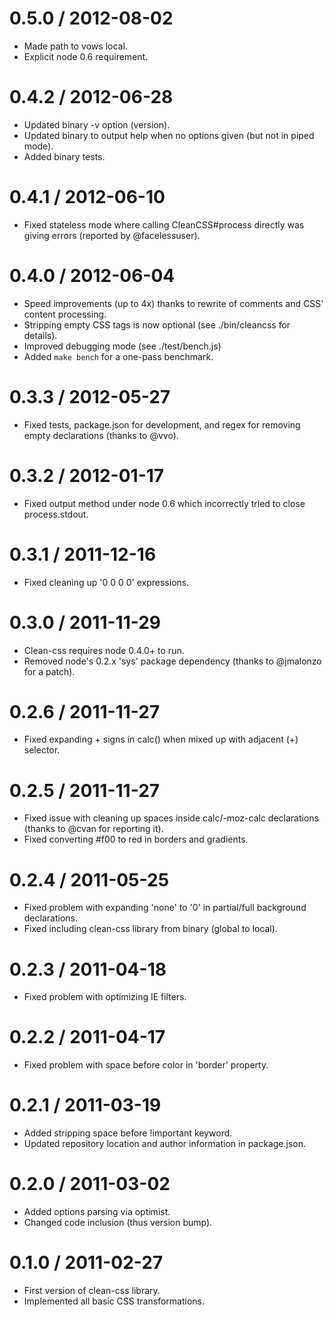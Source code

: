 0.5.0 / 2012-08-02
==================

 * Made path to vows local.
 * Explicit node 0.6 requirement.

0.4.2 / 2012-06-28
==================

 * Updated binary -v option (version).
 * Updated binary to output help when no options given (but not in piped mode).
 * Added binary tests.

0.4.1 / 2012-06-10
==================

 * Fixed stateless mode where calling CleanCSS#process directly was giving errors (reported by @facelessuser).

0.4.0 / 2012-06-04
==================

 * Speed improvements (up to 4x) thanks to rewrite of comments and CSS' content processing.
 * Stripping empty CSS tags is now optional (see ./bin/cleancss for details).
 * Improved debugging mode (see ./test/bench.js)
 * Added `make bench` for a one-pass benchmark.

0.3.3 / 2012-05-27
==================

  * Fixed tests, package.json for development, and regex for removing empty declarations (thanks to @vvo).

0.3.2 / 2012-01-17
==================

  * Fixed output method under node 0.6 which incorrectly tried to close process.stdout.

0.3.1 / 2011-12-16
==================

  * Fixed cleaning up '0 0 0 0' expressions.

0.3.0 / 2011-11-29
==================

  * Clean-css requires node 0.4.0+ to run.
  * Removed node's 0.2.x 'sys' package dependency (thanks to @jmalonzo for a patch).

0.2.6 / 2011-11-27
==================

  * Fixed expanding + signs in calc() when mixed up with adjacent (+) selector.

0.2.5 / 2011-11-27
==================

  * Fixed issue with cleaning up spaces inside calc/-moz-calc declarations (thanks to @cvan for reporting it).
  * Fixed converting #f00 to red in borders and gradients.

0.2.4 / 2011-05-25
==================

  * Fixed problem with expanding 'none' to '0' in partial/full background declarations.
  * Fixed including clean-css library from binary (global to local).

0.2.3 / 2011-04-18
==================

  * Fixed problem with optimizing IE filters.

0.2.2 / 2011-04-17
==================

  * Fixed problem with space before color in 'border' property.

0.2.1 / 2011-03-19
==================

  * Added stripping space before !important keyword.
  * Updated repository location and author information in package.json.

0.2.0 / 2011-03-02
==================

  * Added options parsing via optimist.
  * Changed code inclusion (thus version bump).

0.1.0 / 2011-02-27
==================

  * First version of clean-css library.
  * Implemented all basic CSS transformations.